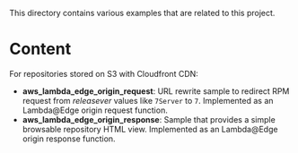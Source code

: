 This directory contains various examples that are related to this project.

# Content

For repositories stored on S3 with Cloudfront CDN:

* **aws_lambda_edge_origin_request**: URL rewrite sample to redirect RPM request from
  _releasever_ values like `7Server` to `7`.
  Implemented as an Lambda@Edge origin request function.
* **aws_lambda_edge_origin_response**: Sample that provides a simple browsable 
  repository HTML view. Implemented as an Lambda@Edge origin response function.
